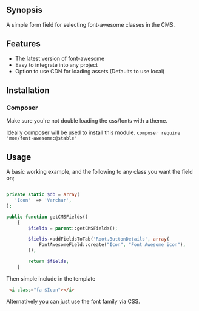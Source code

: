 ## Synopsis

A simple form field for selecting font-awesome classes in the CMS.

## Features
* The latest version of font-awesome
* Easy to integrate into any project
* Option to use CDN for loading assets (Defaults to use local)

## Installation

### Composer
Make sure you're not double loading the css/fonts with a theme.

Ideally composer will be used to install this module. 
```composer require "moe/font-awesome:@stable"```

## Usage

A basic working example, and the following to any class you want the field on; 

```php

private static $db = array(
   'Icon'  => 'Varchar',
);

public function getCMSFields()
    {
        $fields = parent::getCMSFields();

        $fields->addFieldsToTab('Root.ButtonDetails', array(
            FontAwesomeField::create("Icon", "Font Awesome icon"),
        ));

        return $fields;
    }
```

Then simple include in the template
```html
 <i class="fa $Icon"></i>
```

Alternatively you can just use the font family via CSS.